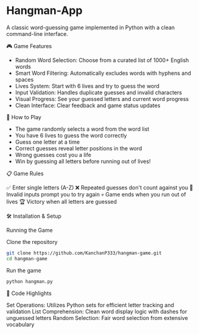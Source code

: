 # Hangman-App
A classic word-guessing game implemented in Python with a clean command-line interface. 

🎮 Game Features

- Random Word Selection: Choose from a curated list of 1000+ English words
- Smart Word Filtering: Automatically excludes words with hyphens and spaces
- Lives System: Start with 6 lives and try to guess the word
- Input Validation: Handles duplicate guesses and invalid characters
- Visual Progress: See your guessed letters and current word progress
- Clean Interface: Clear feedback and game status updates

🚀 How to Play

- The game randomly selects a word from the word list
- You have 6 lives to guess the word correctly
- Guess one letter at a time
- Correct guesses reveal letter positions in the word
- Wrong guesses cost you a life
- Win by guessing all letters before running out of lives!

📋 Game Rules

✅ Enter single letters (A-Z)
❌ Repeated guesses don't count against you
🔄 Invalid inputs prompt you to try again
💀 Game ends when you run out of lives
🏆 Victory when all letters are guessed

🛠️ Installation & Setup

Running the Game

Clone the repository
```bash
git clone https://github.com/KanchanP333/hangman-game.git
cd hangman-game
```

Run the game
```bash
python hangman.py
```
🎯 Code Highlights

Set Operations: Utilizes Python sets for efficient letter tracking and validation
List Comprehension: Clean word display logic with dashes for unguessed letters
Random Selection: Fair word selection from extensive vocabulary

